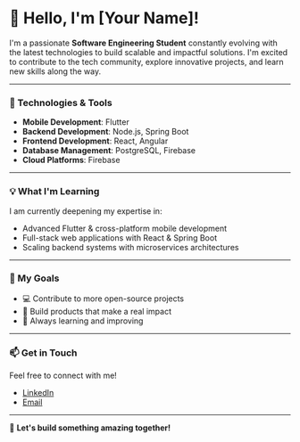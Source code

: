 # 👋 Hello, I'm [Your Name]!

I'm a passionate **Software Engineering Student** constantly evolving with the latest technologies to build scalable and impactful solutions. I'm excited to contribute to the tech community, explore innovative projects, and learn new skills along the way.

---

### 🚀 Technologies & Tools

- **Mobile Development**: Flutter
- **Backend Development**: Node.js, Spring Boot
- **Frontend Development**: React, Angular
- **Database Management**: PostgreSQL, Firebase
- **Cloud Platforms**: Firebase

---

### 💡 What I'm Learning
I am currently deepening my expertise in:
- Advanced Flutter & cross-platform mobile development
- Full-stack web applications with React & Spring Boot
- Scaling backend systems with microservices architectures

---

### 🎯 My Goals
- 💻 Contribute to more open-source projects
- 🚀 Build products that make a real impact
- 🧠 Always learning and improving

---

### 📫 Get in Touch

Feel free to connect with me!
- [LinkedIn](https://www.linkedin.com/in/your-linkedin)
- [Email](mailto:mohamedaminetlili02@gmail.com)

---

🌟 **Let's build something amazing together!**
